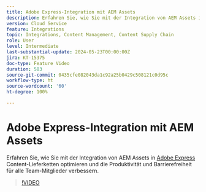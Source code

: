 ```yaml
---
title: Adobe Express-Integration mit AEM Assets
description: Erfahren Sie, wie Sie mit der Integration von AEM Assets in Adobe Express Content-Lieferketten optimieren und so die Produktivität und Barrierefreiheit für alle Team-Mitglieder verbessern.
version: Cloud Service
feature: Integrations
topic: Integrations, Content Management, Content Supply Chain
role: User
level: Intermediate
last-substantial-update: 2024-05-23T00:00:00Z
jira: KT-15375
doc-type: Feature Video
duration: 583
source-git-commit: 0435cfe082043da1c92a25b0429c508121c0d95c
workflow-type: ht
source-wordcount: '60'
ht-degree: 100%

---
```


# Adobe Express-Integration mit AEM Assets

Erfahren Sie, wie Sie mit der Integration von AEM Assets in [Adobe Express](https://www.adobe.com/de/express/) Content-Lieferketten optimieren und die Produktivität und Barrierefreiheit für alle Team-Mitglieder verbessern.

>[!VIDEO](https://video.tv.adobe.com/v/3425193/?learn=on)
